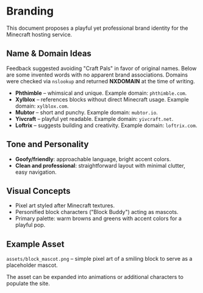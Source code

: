# Branding

This document proposes a playful yet professional brand identity for the Minecraft hosting service.

## Name & Domain Ideas
Feedback suggested avoiding "Craft Pals" in favor of original names. Below are
some invented words with no apparent brand associations. Domains were checked
via `nslookup` and returned **NXDOMAIN** at the time of writing.

- **Phthimble** – whimsical and unique. Example domain: `phthimble.com`.
- **Xylblox** – references blocks without direct Minecraft usage. Example domain: `xylblox.com`.
- **Mubtor** – short and punchy. Example domain: `mubtor.io`.
- **Yivcraft** – playful yet readable. Example domain: `yivcraft.net`.
- **Loftrix** – suggests building and creativity. Example domain: `loftrix.com`.

## Tone and Personality
- **Goofy/friendly**: approachable language, bright accent colors.
- **Clean and professional**: straightforward layout with minimal clutter, easy navigation.

## Visual Concepts
- Pixel art styled after Minecraft textures.
- Personified block characters ("Block Buddy") acting as mascots.
- Primary palette: warm browns and greens with accent colors for a playful pop.

## Example Asset
`assets/block_mascot.png` – simple pixel art of a smiling block to serve as a placeholder mascot.

The asset can be expanded into animations or additional characters to populate the site.